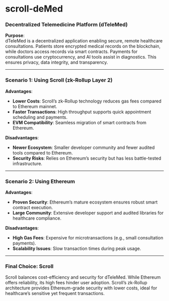# scroll-deMed


### Decentralized Telemedicine Platform (dTeleMed)  
**Purpose**:  
dTeleMed is a decentralized application enabling secure, remote healthcare consultations. Patients store encrypted medical records on the blockchain, while doctors access records via smart contracts. Payments for consultations use cryptocurrency, and AI tools assist in diagnostics. This ensures privacy, data integrity, and transparency.  

---

### Scenario 1: Using **Scroll** (zk-Rollup Layer 2)  
**Advantages**:  
- **Lower Costs**: Scroll’s zk-Rollup technology reduces gas fees compared to Ethereum mainnet.   
- **Faster Transactions**: High throughput supports quick appointment scheduling and payments.  
- **EVM Compatibility**: Seamless migration of smart contracts from Ethereum.  

**Disadvantages**:  
- **Newer Ecosystem**: Smaller developer community and fewer audited tools compared to Ethereum.  
- **Security Risks**: Relies on Ethereum’s security but has less battle-tested infrastructure.  

---

### Scenario 2: Using **Ethereum**  
**Advantages**:  
- **Proven Security**: Ethereum’s mature ecosystem ensures robust smart contract execution.  
- **Large Community**: Extensive developer support and audited libraries for healthcare compliance.  

**Disadvantages**:  
- **High Gas Fees**: Expensive for microtransactions (e.g., small consultation payments).  
- **Scalability Issues**: Slow transaction times during peak usage.  

---

### Final Choice: **Scroll**  
Scroll balances cost-efficiency and security for dTeleMed. While Ethereum offers reliability, its high fees hinder user adoption. Scroll’s zk-Rollup architecture provides Ethereum-grade security with lower costs, ideal for healthcare’s sensitive yet frequent transactions.  

